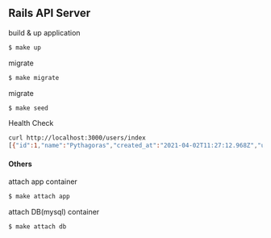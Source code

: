 ## Rails API Server

build & up application
```bash
$ make up
```

migrate
```bash
$ make migrate
```

migrate
```bash
$ make seed
```

Health Check
```bash
curl http://localhost:3000/users/index
[{"id":1,"name":"Pythagoras","created_at":"2021-04-02T11:27:12.968Z","updated_at":"2021-04-02T11:27:12.968Z"}]
```

#### Others
attach app container
```bash
$ make attach app
```

attach DB(mysql) container
```bash
$ make attach db
```
